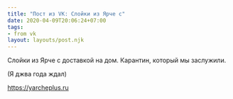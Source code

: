 ```yaml
---
title: "Пост из VK: Слойки из Ярче с"
date: 2020-04-09T20:06:24+07:00
tags:
- from vk
layout: layouts/post.njk
---
```

Слойки из Ярче с доставкой на дом.
Карантин, который мы заслужили.

(Я джва года ждал)

https://yarcheplus.ru
